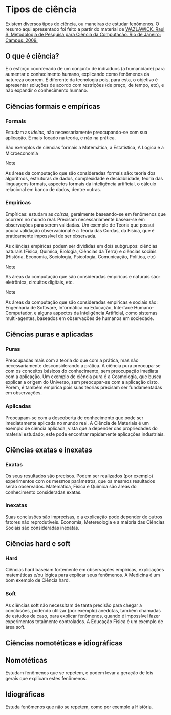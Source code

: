 # Tipos de ciência

Existem diversos tipos de ciência, ou maneiras de estudar fenômenos. O resumo aqui apresentado foi feito a partir do
material de [WAZLAWICK, Raul S. Metodologia de Pesquisa para Ciência da Computação. Rio de Janeiro: Campus, 2009.](https://portal.ufsm.br/biblioteca/leitor/minhaBiblioteca.html?isbn=9788595157712)

## O que é ciência?

É o esforço coordenado de um conjunto de indivíduos (a humanidade) para aumentar o conhecimento humano, explicando como
fenômenos da natureza ocorrem. É diferente da tecnologia pois, para esta, o objetivo é apresentar soluções de acordo com
restrições (de preço, de tempo, etc), e não expandir o conhecimento humano.

## Ciências formais e empíricas

### Formais

Estudam as _ideias_, não necessariamente preocupando-se com sua aplicação. É mais focado na teoria, e não na prática. 

São exemplos de ciências formais a Matemática, a Estatística, A Lógica e a Microeconomia

> [!NOTE]
> As áreas da computação que são consideradas formais são: teoria dos algoritmos, estruturas de dados, 
complexidade e decidibilidade, teoria das linguagens formais, aspectos formais da inteligência artificial, 
o cálculo relacional em banco de dados, dentre outras.

### Empíricas

Empíricas: estudam as _coisas_, geralmente baseando-se em fenômenos que ocorrem no mundo real. Precisam necessariamente
basear-se em observações para serem validadas. Um exemplo de Teoria que possui pouca validação observacional é a Teoria 
das Cordas, da Física, que é praticamente impossível de ser observada.

As ciências empíricas podem ser divididas em dois subgrupos: ciências naturais (Física, Química, Biologia, 
Ciências da Terra) e ciências sociais (História, Economia, Sociologia, Psicologia, Comunicação, Política, etc)

> [!NOTE]
> As áreas da computação que são consideradas empíricas e naturais são: eletrônica, circuitos digitais, etc.

> [!NOTE]
> As áreas da computação que são consideradas empíricas e sociais são: Engenharia de Software, Informática na Educação,
> Interface Humano-Computador, e alguns aspectos da Inteligência Artificial, como sistemas multi-agentes, baseados em 
> observações de humanos em sociedade.

## Ciências puras e aplicadas

### Puras

Preocupadas mais com a teoria do que com a prática, mas não necessariamente desconsiderando a prática. A ciência pura
preocupa-se com os conceitos básicos do conhecimento, sem preocupação imediata com a aplicação. Um exemplo de ciência 
pura é a Cosmologia, que busca explicar a origem do Universo, sem preocupar-se com a aplicação disto. Porém, é também
empírica pois suas teorias precisam ser fundamentadas em observações.

### Aplicadas

Preocupam-se com a descoberta de conhecimento que pode ser imediatamente aplicada no mundo real. A Ciência de Materiais 
é um exemplo de ciência aplicada, vista que a depender das propriedades do material estudado, este pode encontrar 
rapidamente aplicações industriais.

## Ciências exatas e inexatas

### Exatas

Os seus resultados são precisos. Podem ser realizados (por exemplo) experimentos com os mesmos parâmetros, que os mesmos
resultados serão observados. Matemática, Física e Química são áreas do conhecimento consideradas exatas. 

### Inexatas

Suas conclusões são imprecisas, e a explicação pode depender de outros fatores não reprodutíveis. Economia, Metereologia
e a maioria das Ciências Sociais são consideradas inexatas.

## Ciências hard e soft

### Hard

Ciências hard baseiam fortemente em observações empíricas, explicações matemáticas e/ou lógica para explicar seus 
fenômenos. A Medicina é um bom exemplo de Ciência hard.

### Soft

As ciências soft não necessitam de tanta precisão para chegar a conclusões, podendo utilizar (por exemplo) anedotas, 
também chamadas de estudos de caso, para explicar fenômenos, quando é impossível fazer experimentos totalmente 
controlados. A Educação Física é um exemplo de área soft.

## Ciências nomotéticas e idiográficas

## Nomotéticas

Estudam fenômenos que se repetem, e podem levar a geração de leis gerais que explicam estes fenômenos.

## Idiográficas

Estuda fenômenos que não se repetem, como por exemplo a História.
